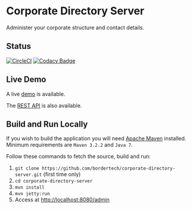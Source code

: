 # Corporate Directory Server
Administer your corporate structure and contact details.

## Status
[![CircleCI](https://circleci.com/gh/BorderTech/corporate-directory-server.svg?style=svg)](https://circleci.com/gh/BorderTech/corporate-directory-server)
[![Codacy Badge](https://api.codacy.com/project/badge/Grade/ee22a2d561da4403bdd407dc02698f5c)](https://www.codacy.com/app/BorderTech/corporate-directory-server?utm_source=github.com&amp;utm_medium=referral&amp;utm_content=bordertech/corporate-directory-server&amp;utm_campaign=Badge_Grade)

## Live Demo
A live [demo](http://bordertech-corpdir.herokuapp.com/admin) is available.

The [REST API](http://bordertech-corpdir.herokuapp.com/swagger-ui/index.html?url=/api/swagger) is also available.

## Build and Run Locally
If you wish to build the application you will need [Apache Maven](https://maven.apache.org/) installed. Minimum requirements are `Maven 3.2.2` and `Java 7`.

Follow these commands to fetch the source, build and run:

1. `git clone https://github.com/bordertech/corporate-directory-server.git` (first time only)
2. `cd corporate-directory-server`
3. `mvn install`
4. `mvn jetty:run`
5.  Access at [http://localhost:8080/admin](http://localhost:8080/admin)
